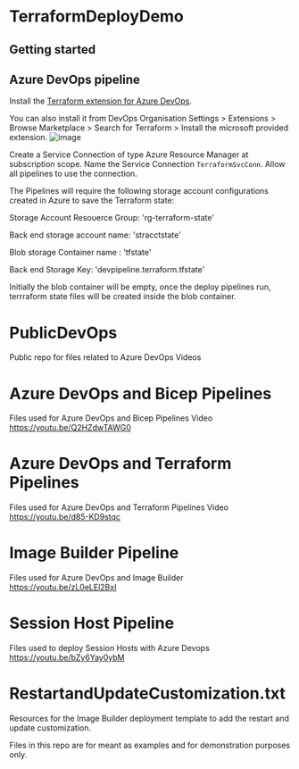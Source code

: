 # TerraformDeployDemo

## Getting started

## Azure DevOps pipeline

Install the [Terraform extension for Azure DevOps](https://marketplace.visualstudio.com/items?itemName=ms-devlabs.custom-terraform-tasks).

You can also install it from DevOps Organisation Settings > Extensions > Browse Marketplace > Search for Terraform > Install the microsoft provided extension.
![image](https://github.com/BasujitaBhattacharya/TerraformDeployDemo/assets/121059306/f2c12303-6517-4cb4-af5c-4a97250498af)

Create a Service Connection of type Azure Resource Manager at subscription scope. Name the Service Connection `TerraformSvcConn`.
Allow all pipelines to use the connection.

The Pipelines will require the following storage account configurations created in Azure to save the Terraform state:
  
  Storage Account Resouerce Group: 'rg-terraform-state'
  
  Back end storage account name: 'stracctstate'
  
  Blob storage Container name : 'tfstate'
  
  Back end Storage Key: 'devpipeline.terraform.tfstate'

Initially the blob container will be empty, once the deploy pipelines run, terrraform state files will be created inside the blob container.

# PublicDevOps
Public repo for files related to Azure DevOps Videos

# Azure DevOps and Bicep Pipelines
Files used for Azure DevOps and Bicep Pipelines Video
https://youtu.be/Q2HZdwTAWG0

# Azure DevOps and Terraform Pipelines
Files used for Azure DevOps and Terraform Pipelines Video
https://youtu.be/d85-KD9stqc

# Image Builder Pipeline
Files used for Azure DevOps and Image Builder
https://youtu.be/zL0eLEl2BxI

# Session Host Pipeline
Files used to deploy Session Hosts with Azure Devops
https://youtu.be/bZy6Yay0ybM

# RestartandUpdateCustomization.txt
Resources for the Image Builder deployment template to add the restart and update customization. 

Files in this repo are for meant as examples and for demonstration purposes only.
